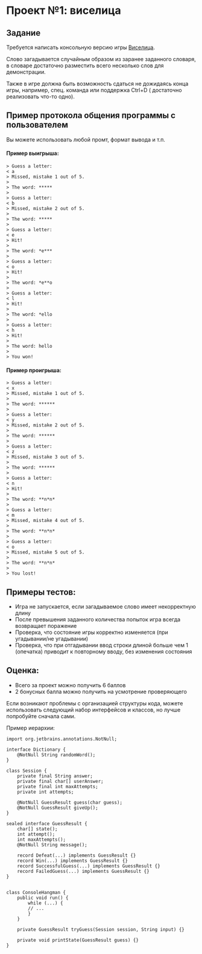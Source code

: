 # Проект №1: виселица

## Задание

Требуется написать консольную версию игры [Виселица](https://en.wikipedia.org/wiki/Hangman_(game)).

Слово загадывается случайным образом из заранее заданного словаря, в словаре достаточно разместить всего несколько слов
для демонстрации.

Также в игре должна быть возможность сдаться не дожидаясь конца игры, например, спец. команда или поддержка Ctrl+D (
достаточно реализовать что-то одно).

## Пример протокола общения программы с пользователем

Вы можете использовать любой промт, формат вывода и т.п.

#### Пример выигрыша:

    > Guess a letter:
    < a
    > Missed, mistake 1 out of 5.
    >
    > The word: *****
    >
    > Guess a letter:
    < b
    > Missed, mistake 2 out of 5.
    >
    > The word: *****
    >
    > Guess a letter:
    < e
    > Hit!
    >
    > The word: *e***
    >
    > Guess a letter:
    < o
    > Hit!
    >
    > The word: *e**o
    >
    > Guess a letter:
    < l
    > Hit!
    >
    > The word: *ello
    >
    > Guess a letter:
    < h
    > Hit!
    >
    > The word: hello
    >
    > You won!

#### Пример проигрыша:

    > Guess a letter:
    < x
    > Missed, mistake 1 out of 5.
    >
    > The word: ******
    >
    > Guess a letter:
    < y
    > Missed, mistake 2 out of 5.
    >
    > The word: ******
    >
    > Guess a letter:
    < z
    > Missed, mistake 3 out of 5.
    >
    > The word: ******
    >
    > Guess a letter:
    < n
    > Hit!
    >
    > The word: **n*n*
    >
    > Guess a letter:
    < m
    > Missed, mistake 4 out of 5.
    >
    > The word: **n*n*
    >
    > Guess a letter:
    < o
    > Missed, mistake 5 out of 5.
    >
    > The word: **n*n*
    >
    > You lost!

## Примеры тестов:

* Игра не запускается, если загадываемое слово имеет некорректную длину
* После превышения заданного количества попыток игра всегда возвращает поражение
* Проверка, что состояние игры корректно изменяется (при угадывании/не угадывании)
* Проверка, что при отгадывании ввод строки длиной больше чем 1 (опечатка) приводит к повторному вводу, без изменения
  состояния

## Оценка:

* Всего за проект можно получить 6 баллов
* 2 бонусных балла можно получить на усмотрение проверяющего

Если возникают проблемы с организацией структуры кода, можете использовать следующий набор интерфейсов и классов, но
лучше попробуйте сначала сами.

Пример иерархии:

    import org.jetbrains.annotations.NotNull;
    
    interface Dictionary {
        @NotNull String randomWord();
    }
    
    class Session {
        private final String answer;
        private final char[] userAnswer;
        private final int maxAttempts;
        private int attempts;
        
        @NotNull GuessResult guess(char guess);
        @NotNull GuessResult giveUp();
    }
    
    sealed interface GuessResult {
        char[] state();
        int attempt();
        int maxAttempts();
        @NotNull String message();
        
        record Defeat(...) implements GuessResult {}
        record Win(...) implements GuessResult {}
        record SuccessfulGuess(...) implements GuessResult {}
        record FailedGuess(...) implements GuessResult {}
    }
    
    
    class ConsoleHangman {
        public void run() {
            while (...) {
            // ...
            }
        }
    
        private GuessResult tryGuess(Session session, String input) {}
    
        private void printState(GuessResult guess) {}
    }
